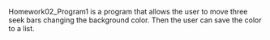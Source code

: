 Homework02_Program1 is a program that allows the user to move three seek bars changing the background color. Then the user can save the color to a list. 
